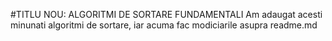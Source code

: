 #TITLU NOU: ALGORITMI DE SORTARE FUNDAMENTALI
Am adaugat acesti minunati algoritmi de sortare, iar acuma fac modiciarile asupra readme.md
